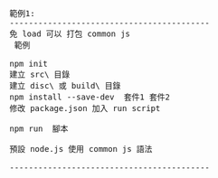 
<pre>

範例1:
------------------------------------------
免 load 可以 打包 common js 
 範例
 
npm init
建立 src\ 目錄
建立 disc\ 或 build\ 目錄
npm install --save-dev  套件1 套件2
修改 package.json 加入 run script

npm run  腳本

預設 node.js 使用 common js 語法

------------------------------------------

</pre>
